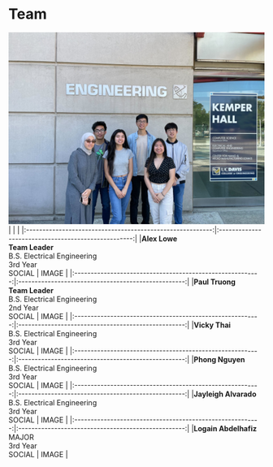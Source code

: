 # Team
![Team](https://github.com/vickythai/EE-Emerge-2023-LEDPucks/blob/main/pictures/team_pic.JPG?raw=true)
| | |
|:---------------------------------------------------------:|:---------------------------------------------------:|
|**Alex Lowe**   <br/> **Team Leader** <br/> B.S. Electrical Engineering <br/> 3rd Year <br/> SOCIAL | IMAGE |
|:---------------------------------------------------------:|:---------------------------------------------------:|
|**Paul Truong**   <br/> **Team Leader** <br/> B.S. Electrical Engineering <br/> 2nd Year <br/> SOCIAL | IMAGE |
|:---------------------------------------------------------:|:---------------------------------------------------:|
|**Vicky Thai**   <br/> B.S. Electrical Engineering <br/> 3rd Year <br/> SOCIAL | IMAGE |
|:---------------------------------------------------------:|:---------------------------------------------------:|
|**Phong Nguyen**   <br/> B.S. Electrical Engineering <br/> 3rd Year <br/> SOCIAL | IMAGE |
|:---------------------------------------------------------:|:---------------------------------------------------:|
|**Jayleigh Alvarado**   <br/> B.S. Electrical Engineering <br/> 3rd Year <br/> SOCIAL | IMAGE |
|:---------------------------------------------------------:|:---------------------------------------------------:|
|**Logain Abdelhafiz**   <br/> MAJOR <br/> 3rd Year <br/> SOCIAL | IMAGE |
